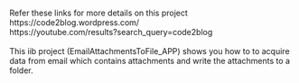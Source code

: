 
<br>
	Refer these links for more details on this project <br>
		https://code2blog.wordpress.com/  <br>
		https://youtube.com/results?search_query=code2blog <br>
		
<br>
This iib project (EmailAttachmentsToFile_APP) shows you how to to acquire data from email which contains attachments and write the attachments to a folder. <br>
